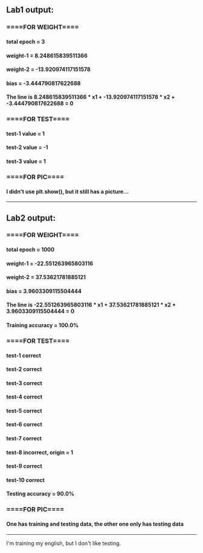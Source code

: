 ## Lab1 output:

### ====FOR WEIGHT====
#### total epoch = 3
#### weight-1 = 8.248615839511366
#### weight-2 = -13.920974117151578
#### bias = -3.444790817622688
#### The line is 8.248615839511366 * x1 + -13.920974117151578 * x2 + -3.444790817622688 = 0

### ====FOR TEST====
#### test-1 value = 1
#### test-2 value = -1
#### test-3 value = 1

### ====FOR PIC====
#### I didn't use plt.show(), but it still has a picture...
---
## Lab2 output:
### ====FOR WEIGHT====
#### total epoch = 1000
#### weight-1 = -22.551263965803116
#### weight-2 = 37.53621781885121
#### bias = 3.9603309115504444
#### The line is -22.551263965803116 * x1 + 37.53621781885121 * x2 + 3.9603309115504444 = 0
#### Training accuracy = 100.0%
### ====FOR TEST====
#### test-1 correct
#### test-2 correct
#### test-3 correct
#### test-4 correct
#### test-5 correct
#### test-6 correct
#### test-7 correct
#### test-8 incorrect, origin = 1
#### test-9 correct
#### test-10 correct
#### Testing accuracy = 90.0%
### ====FOR PIC====
#### One has training and testing data, the other one only has testing data
---
I'm training my english, but I don't like testing.